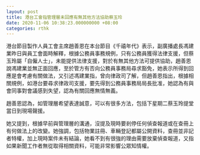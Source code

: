 ```yaml
---
layout: post
title: 港台工會指管理層未回應有無其他方法協助蔡玉玲
date: 2020-11-06 10:38:23.000000000 +08:00
categories: rthk
---
```


港台節目製作人員工會主席趙善恩在本台節目《千禧年代》表示，副廣播處長馮建業昨日與員工會面時解釋，根據公務員事務規例，只有公務員獲得法律支援，但蔡玉玲屬「自僱人士」，未能提供法律支援，對於有無其他方法可提供協助，趙善恩說馮建業並無正面回應，至於管方有否向公務員事務局尋求豁免，她表示所得到回應是會考慮有關做法，又引述馮建業指，曾向律政司了解，但趙善恩指出，根據相關規例，如港台要尋求律政司支援，要先得到公務員事務局局長批准，她認為有與會同事對會議感到失望，認為有關回應無情無義。

趙善恩認為，如管理層希望表達誠意，可以有很多方法，包括下星期二蔡玉玲提堂當日到現場聲援。

她又提到，根據早前與管理層的溝通，沒提及現時要剎停任何偵查報道或在查冊上有何做法上的改變。她強調，包括物業註冊、車輛登記都屬公開資料，查冊並非記者特權，加上現時案件未有結論，她看不到有很強的理由需要放棄偵查報道，又指如果新聞工作者無從取得相關資料，可能非常影響公眾知情權。
